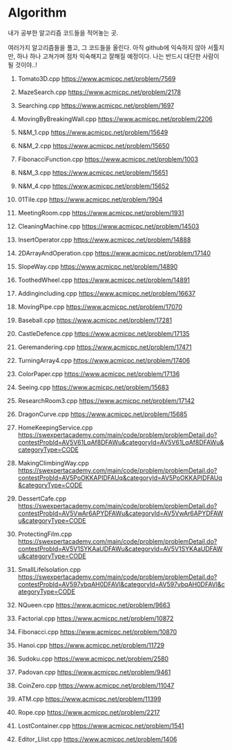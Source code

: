 # Algorithm
내가 공부한 알고리즘 코드들을 적어놓는 곳.

여러가지 알고리즘들을 풀고, 그 코드들을 올린다. 
아직 github에 익숙하지 않아 서툴지만, 하나 하나 고쳐가며 점차 익숙해지고 잘해질 예정이다.
나는 반드시 대단한 사람이 될 것이야..!


1. Tomato3D.cpp
https://www.acmicpc.net/problem/7569

2. MazeSearch.cpp
https://www.acmicpc.net/problem/2178

3. Searching.cpp
https://www.acmicpc.net/problem/1697

4. MovingByBreakingWall.cpp
https://www.acmicpc.net/problem/2206

5. N&M_1.cpp
https://www.acmicpc.net/problem/15649

6. N&M_2.cpp
https://www.acmicpc.net/problem/15650

7. FibonacciFunction.cpp
https://www.acmicpc.net/problem/1003

8. N&M_3.cpp
https://www.acmicpc.net/problem/15651

9. N&M_4.cpp
https://www.acmicpc.net/problem/15652

10. 01Tile.cpp
https://www.acmicpc.net/problem/1904

11. MeetingRoom.cpp
https://www.acmicpc.net/problem/1931

12. CleaningMachine.cpp
https://www.acmicpc.net/problem/14503

15. InsertOperator.cpp
https://www.acmicpc.net/problem/14888

16. 2DArrayAndOperation.cpp
https://www.acmicpc.net/problem/17140

17. SlopeWay.cpp
https://www.acmicpc.net/problem/14890

18. ToothedWheel.cpp
https://www.acmicpc.net/problem/14891

19. Addingincluding.cpp
https://www.acmicpc.net/problem/16637

20. MovingPipe.cpp
https://www.acmicpc.net/problem/17070

21. Baseball.cpp
https://www.acmicpc.net/problem/17281

22. CastleDefence.cpp
https://www.acmicpc.net/problem/17135

23. Geremandering.cpp
https://www.acmicpc.net/problem/17471

24. TurningArray4.cpp
https://www.acmicpc.net/problem/17406

25. ColorPaper.cpp
https://www.acmicpc.net/problem/17136

26. Seeing.cpp
https://www.acmicpc.net/problem/15683

27. ResearchRoom3.cpp
https://www.acmicpc.net/problem/17142

28. DragonCurve.cpp
https://www.acmicpc.net/problem/15685

29. HomeKeepingService.cpp
https://swexpertacademy.com/main/code/problem/problemDetail.do?contestProbId=AV5V61LqAf8DFAWu&categoryId=AV5V61LqAf8DFAWu&categoryType=CODE

30. MakingClimbingWay.cpp
https://swexpertacademy.com/main/code/problem/problemDetail.do?contestProbId=AV5PoOKKAPIDFAUq&categoryId=AV5PoOKKAPIDFAUq&categoryType=CODE

31. DessertCafe.cpp
https://swexpertacademy.com/main/code/problem/problemDetail.do?contestProbId=AV5VwAr6APYDFAWu&categoryId=AV5VwAr6APYDFAWu&categoryType=CODE

32. ProtectingFilm.cpp
https://swexpertacademy.com/main/code/problem/problemDetail.do?contestProbId=AV5V1SYKAaUDFAWu&categoryId=AV5V1SYKAaUDFAWu&categoryType=CODE

33. SmallLifeIsolation.cpp
https://swexpertacademy.com/main/code/problem/problemDetail.do?contestProbId=AV597vbqAH0DFAVl&categoryId=AV597vbqAH0DFAVl&categoryType=CODE

34. NQueen.cpp
https://www.acmicpc.net/problem/9663

35. Factorial.cpp
https://www.acmicpc.net/problem/10872

36. Fibonacci.cpp
https://www.acmicpc.net/problem/10870

37. Hanoi.cpp
https://www.acmicpc.net/problem/11729

38. Sudoku.cpp
https://www.acmicpc.net/problem/2580

40. Padovan.cpp
https://www.acmicpc.net/problem/9461

41. CoinZero.cpp
https://www.acmicpc.net/problem/11047

42. ATM.cpp
https://www.acmicpc.net/problem/11399

43. Rope.cpp
https://www.acmicpc.net/problem/2217

44. LostContainer.cpp
https://www.acmicpc.net/problem/1541

45. Editor_Llist.cpp
https://www.acmicpc.net/problem/1406
